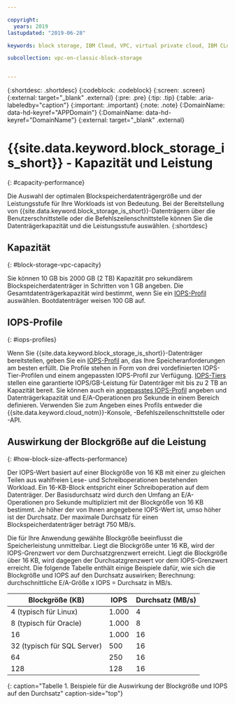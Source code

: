 ```yaml
---

copyright:
  years: 2019
lastupdated: "2019-06-28"

keywords: block storage, IBM Cloud, VPC, virtual private cloud, IBM CLoud, volume, data storage, volume capacity, classic, virtual server

subcollection: vpc-on-classic-block-storage


---
```


{:shortdesc: .shortdesc}
{:codeblock: .codeblock}
{:screen: .screen}
{:external: target="_blank" .external}
{:pre: .pre}
{:tip: .tip}
{:table: .aria-labeledby="caption"}
{:important: .important}
{:note: .note}
{:DomainName: data-hd-keyref="APPDomain"}
{:DomainName: data-hd-keyref="DomainName"}
{:external: target="_blank" .external}

# {{site.data.keyword.block_storage_is_short}} - Kapazität und Leistung
{: #capacity-performance}

Die Auswahl der optimalen Blockspeicherdatenträgergröße und der Leistungsstufe für Ihre Workloads ist von Bedeutung. Bei der Bereitstellung von {{site.data.keyword.block_storage_is_short}}-Datenträgern über die Benutzerschnittstelle oder die Befehlszeilenschnittstelle können Sie die Datenträgerkapazität und die Leistungsstufe auswählen.
{:shortdesc}

## Kapazität
{: #block-storage-vpc-capacity}

Sie können 10 GB bis 2000 GB (2 TB) Kapazität pro sekundärem Blockspeicherdatenträger in Schritten von 1 GB angeben. Die Gesamtdatenträgerkapazität wird bestimmt, wenn Sie ein [IOPS-Profil](#iops-profiles) auswählen. Bootdatenträger weisen 100 GB auf.

## IOPS-Profile
{: #iops-profiles}

Wenn Sie {{site.data.keyword.block_storage_is_short}}-Datenträger bereitstellen, geben Sie ein [IOPS-Profil](/docs/vpc-on-classic-block-storage?topic=vpc-on-classic-block-storage-block-storage-profiles) an, das Ihre Speicheranforderungen am besten erfüllt. Die Profile stehen in Form von drei vordefinierten IOPS-Tier-Profilen und einem angepassten IOPS-Profil zur Verfügung. [IOPS-Tiers](/docs/vpc-on-classic-block-storage?topic=vpc-on-classic-block-storage-block-storage-profiles#tiers) stellen eine garantierte IOPS/GB-Leistung für Datenträger mit bis zu 2 TB an Kapazität bereit. Sie können auch ein [angepasstes IOPS-Profil](/docs/vpc-on-classic-block-storage?topic=vpc-on-classic-block-storage-block-storage-profiles#custom) angeben und Datenträgerkapazität und E/A-Operationen pro Sekunde in einem Bereich definieren. Verwenden Sie zum Angeben eines Profils entweder die {{site.data.keyword.cloud_notm}}-Konsole, -Befehlszeilenschnittstelle oder -API.

## Auswirkung der Blockgröße auf die Leistung
{: #how-block-size-affects-performance}

Der IOPS-Wert basiert auf einer Blockgröße von 16 KB mit einer zu gleichen Teilen aus wahlfreien Lese- und Schreiboperationen bestehenden Workload. Ein 16-KB-Block entspricht einer Schreiboperation auf dem Datenträger. Der Basisdurchsatz wird durch den Umfang an E/A-Operationen pro Sekunde multipliziert mit der Blockgröße von 16 KB bestimmt. Je höher der von Ihnen angegebene IOPS-Wert ist, umso höher ist der Durchsatz. Der maximale Durchsatz für einen Blockspeicherdatenträger beträgt 750 MB/s.

Die für Ihre Anwendung gewählte Blockgröße beeinflusst die Speicherleistung unmittelbar. Liegt die Blockgröße unter 16 KB, wird der IOPS-Grenzwert vor dem Durchsatzgrenzwert erreicht. Liegt die Blockgröße über 16 KB, wird dagegen der Durchsatzgrenzwert vor dem IOPS-Grenzwert erreicht. Die folgende Tabelle enthält einige Beispiele dafür, wie sich die Blockgröße und IOPS auf den Durchsatz auswirken; Berechnung: durchschnittliche E/A-Größe x IOPS = Durchsatz in MB/s. 

| Blockgröße (KB) | IOPS | Durchsatz (MB/s) |
|-----------------|------|-------------------|
| 4 (typisch für Linux) | 1.000 | 4 |
| 8 (typisch für Oracle) | 1.000  | 8 |
| 16 | 1.000 | 16 |
| 32 (typisch für SQL Server) | 500 | 16 |
| 64 | 250 | 16 |
| 128 | 128 | 16 |
{: caption="Tabelle 1. Beispiele für die Auswirkung der Blockgröße und IOPS auf den Durchsatz" caption-side="top"}

